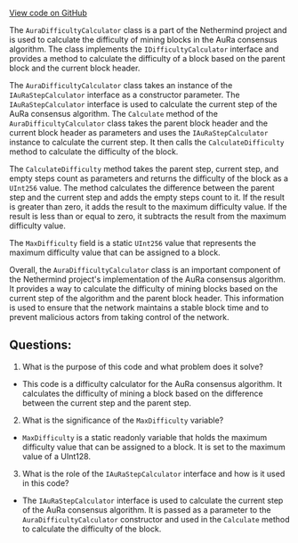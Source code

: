 [View code on GitHub](https://github.com/nethermindeth/nethermind/Nethermind.Consensus.AuRa/AuraDifficultyCalculator.cs)

The `AuraDifficultyCalculator` class is a part of the Nethermind project and is used to calculate the difficulty of mining blocks in the AuRa consensus algorithm. The class implements the `IDifficultyCalculator` interface and provides a method to calculate the difficulty of a block based on the parent block and the current block header.

The `AuraDifficultyCalculator` class takes an instance of the `IAuRaStepCalculator` interface as a constructor parameter. The `IAuRaStepCalculator` interface is used to calculate the current step of the AuRa consensus algorithm. The `Calculate` method of the `AuraDifficultyCalculator` class takes the parent block header and the current block header as parameters and uses the `IAuRaStepCalculator` instance to calculate the current step. It then calls the `CalculateDifficulty` method to calculate the difficulty of the block.

The `CalculateDifficulty` method takes the parent step, current step, and empty steps count as parameters and returns the difficulty of the block as a `UInt256` value. The method calculates the difference between the parent step and the current step and adds the empty steps count to it. If the result is greater than zero, it adds the result to the maximum difficulty value. If the result is less than or equal to zero, it subtracts the result from the maximum difficulty value.

The `MaxDifficulty` field is a static `UInt256` value that represents the maximum difficulty value that can be assigned to a block.

Overall, the `AuraDifficultyCalculator` class is an important component of the Nethermind project's implementation of the AuRa consensus algorithm. It provides a way to calculate the difficulty of mining blocks based on the current step of the algorithm and the parent block header. This information is used to ensure that the network maintains a stable block time and to prevent malicious actors from taking control of the network.
## Questions: 
 1. What is the purpose of this code and what problem does it solve?
- This code is a difficulty calculator for the AuRa consensus algorithm. It calculates the difficulty of mining a block based on the difference between the current step and the parent step.

2. What is the significance of the `MaxDifficulty` variable?
- `MaxDifficulty` is a static readonly variable that holds the maximum difficulty value that can be assigned to a block. It is set to the maximum value of a UInt128.

3. What is the role of the `IAuRaStepCalculator` interface and how is it used in this code?
- The `IAuRaStepCalculator` interface is used to calculate the current step of the AuRa consensus algorithm. It is passed as a parameter to the `AuraDifficultyCalculator` constructor and used in the `Calculate` method to calculate the difficulty of the block.